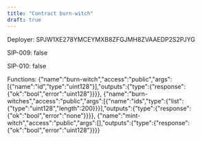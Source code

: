 ```yaml
---
title: "Contract burn-witch"
draft: true
---
```

Deployer: SPJW1XE278YMCEYMXB8ZFGJMH8ZVAAEDP2S2PJYG

SIP-009: false

SIP-010: false

Functions:
{"name":"burn-witch","access":"public","args":[{"name":"id","type":"uint128"}],"outputs":{"type":{"response":{"ok":"bool","error":"uint128"}}}}, {"name":"burn-witches","access":"public","args":[{"name":"ids","type":{"list":{"type":"uint128","length":200}}}],"outputs":{"type":{"response":{"ok":"bool","error":"none"}}}}, {"name":"mint-witch","access":"public","args":[],"outputs":{"type":{"response":{"ok":"bool","error":"uint128"}}}}
